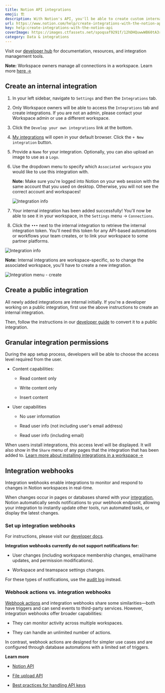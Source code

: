 ```yaml
---
title: Notion API integrations
emoji: 🏗️
description: With Notion's API, you'll be able to create custom internal integrations. Some of our partners may also require an internal integration token in order to link their platform to your Notion workspace - below, we'll walk you through how to set this up 🏗️
url: https://www.notion.com/help/create-integrations-with-the-notion-api
key: help:create-integrations-with-the-notion-api
coverImage: https://images.ctfassets.net/spoqsaf9291f/12hDHQuwwWB60tA3rEbJ1c/7c76c8059fe7e69e02c82992de113d39/Create_integrations_with_the_Notion_API_-_hero.png
category: Data & integrations
---
```


Visit our [developer hub](http://developers.notion.com/) for documentation, resources, and integration management tools.

**Note:** Workspace owners manage all connections in a workspace. <!-- -->Learn more [here →](https://www.notion.com/help/enterprise-connection-settings)

## Create an internal integration

1. In your left sidebar, navigate to `Settings` and then the `Integrations` tab.

2. Only Workspace owners will be able to access the `Integrations` tab and create integrations. If you are not an admin, please contact your Workspace admin or use a different workspace.

3. Click the `Develop your own integrations` link at the bottom.

4. [My integrations](https://www.notion.com/my-integrations) will open in your default browser. Click the `+ New integration` button.

5. Provide a `Name` for your integration. Optionally, you can also upload an image to use as a `Logo`.

6. Use the dropdown menu to specify which `Associated workspace` you would like to use this integration with.

   **Note:** Make sure you're logged into Notion on your web session with the same account that you used on desktop. Otherwise, you will not see the correct account and workspaces!

   ![Integration info](https://images.ctfassets.net/spoqsaf9291f/2wD6nPwE9Jcm7zHxH00YOw/78187a345065a2920c388143f3251d56/Integration_info.png)

7. Your internal integration has been added successfully! You'll now be able to see it in your workspace, in the `Settings` menu → `Connections`.

8. Click the `•••` next to the internal integration to retrieve the internal integration token. You'll need this token for any API-based automations or workflows your team creates, or to link your workspace to some partner platforms.

![Integration info](https://images.ctfassets.net/spoqsaf9291f/2wD6nPwE9Jcm7zHxH00YOw/78187a345065a2920c388143f3251d56/Integration_info.png)

**Note:** Internal integrations are workspace-specific, so to change the associated workspace, you'll have to create a new integration.

![Integration menu - create](https://images.ctfassets.net/spoqsaf9291f/4SjzAtvGtNgrIqsV1vqARz/12dcc258e6238bc1176f6695c5f65a50/Integration_menu_-_create.png)

## Create a public integration

All newly added integrations are internal initially. If you're a developer working on a public integration, first use the above instructions to create an internal integration.

Then, follow the instructions in our [developer guide](https://developers.notion.com/docs/authorization) to convert it to a public integration.

## Granular integration permissions

During the app setup process, developers will be able to choose the access level required from the user.

* Content capabilities:

  * Read content only

  * Write content only

  * Insert content

* User capabilities

  * No user information

  * Read user info (not including user's email address)

  * Read user info (including email)

[](//videos.ctfassets.net/spoqsaf9291f/4WIemLpzP6uADZdktNCUNU/19fd1eb50d6ed462607cb011991a3f9d/integration_granular_permissions.mp4)

When users install integrations, this access level will be displayed. It will also show in the `Share` menu of any pages that the integration that has been added to. [Learn more about installing integrations in a workspace →](https://www.notion.com/help/add-and-manage-connections-with-the-api)

## Integration webhooks

Integration webhooks enable integrations to monitor and respond to changes in Notion workspaces in real-time.

When changes occur in pages or databases shared with your [integration](https://www.notion.com/integrations/all), Notion automatically sends notifications to your webhook endpoint, allowing your integration to instantly update other tools, run automated tasks, or display the latest changes.

### Set up integration webhooks

For instructions, please visit our [developer docs](https://developers.notion.com/reference/integration-webhooks).

**Integration webhooks currently do not support notifications for:**

* User changes (including workspace membership changes, email/name updates, and permission modifications).

* Workspace and teamspace settings changes.

For these types of notifications, use the [audit log](https://www.notion.com/help/audit-log) instead.

### Webhook actions vs. integration webhooks

[Webhook actions](https://www.notion.com/help/webhook-actions#webhooks-limitations) and integration webhooks share some similarities—both have triggers and can send events to third-party services. However, integration webhooks offer broader capabilities:

* They can monitor activity across multiple workspaces.

* They can handle an unlimited number of actions.

In contrast, webhook actions are designed for simpler use cases and are configured through database automations with a limited set of triggers.

**Learn more**

* [Notion API](http://developers.notion.com/)

* [File upload API](https://developers.notion.com/reference/file-upload)

* [Best practices for handling API keys](https://developers.notion.com/docs/best-practices-for-handling-api-keys)
